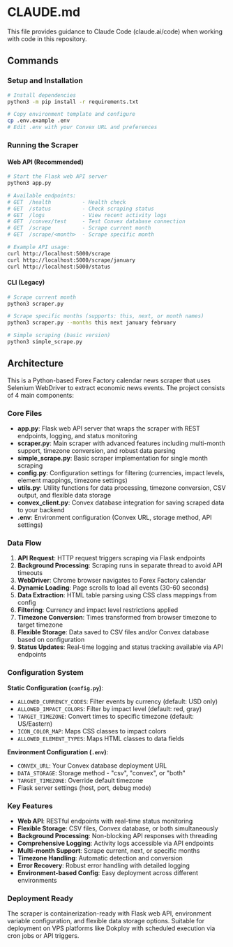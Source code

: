 # CLAUDE.md

This file provides guidance to Claude Code (claude.ai/code) when working with code in this repository.

## Commands

### Setup and Installation
```bash
# Install dependencies
python3 -m pip install -r requirements.txt

# Copy environment template and configure
cp .env.example .env
# Edit .env with your Convex URL and preferences
```

### Running the Scraper

#### Web API (Recommended)
```bash
# Start the Flask web API server
python3 app.py

# Available endpoints:
# GET  /health          - Health check
# GET  /status          - Check scraping status
# GET  /logs            - View recent activity logs
# GET  /convex/test     - Test Convex database connection
# GET  /scrape          - Scrape current month
# GET  /scrape/<month>  - Scrape specific month

# Example API usage:
curl http://localhost:5000/scrape
curl http://localhost:5000/scrape/january
curl http://localhost:5000/status
```

#### CLI (Legacy)
```bash
# Scrape current month
python3 scraper.py

# Scrape specific months (supports: this, next, or month names)
python3 scraper.py --months this next january february

# Simple scraping (basic version)
python3 simple_scrape.py
```

## Architecture

This is a Python-based Forex Factory calendar news scraper that uses Selenium WebDriver to extract economic news events. The project consists of 4 main components:

### Core Files
- **app.py**: Flask web API server that wraps the scraper with REST endpoints, logging, and status monitoring
- **scraper.py**: Main scraper with advanced features including multi-month support, timezone conversion, and robust data parsing
- **simple_scrape.py**: Basic scraper implementation for single month scraping
- **config.py**: Configuration settings for filtering (currencies, impact levels, element mappings, timezone settings)
- **utils.py**: Utility functions for data processing, timezone conversion, CSV output, and flexible data storage
- **convex_client.py**: Convex database integration for saving scraped data to your backend
- **.env**: Environment configuration (Convex URL, storage method, API settings)

### Data Flow
1. **API Request**: HTTP request triggers scraping via Flask endpoints
2. **Background Processing**: Scraping runs in separate thread to avoid API timeouts
3. **WebDriver**: Chrome browser navigates to Forex Factory calendar
4. **Dynamic Loading**: Page scrolls to load all events (30-60 seconds)
5. **Data Extraction**: HTML table parsing using CSS class mappings from config
6. **Filtering**: Currency and impact level restrictions applied
7. **Timezone Conversion**: Times transformed from browser timezone to target timezone
8. **Flexible Storage**: Data saved to CSV files and/or Convex database based on configuration
9. **Status Updates**: Real-time logging and status tracking available via API endpoints

### Configuration System

**Static Configuration (`config.py`)**:
- `ALLOWED_CURRENCY_CODES`: Filter events by currency (default: USD only)
- `ALLOWED_IMPACT_COLORS`: Filter by impact level (default: red, gray)
- `TARGET_TIMEZONE`: Convert times to specific timezone (default: US/Eastern)
- `ICON_COLOR_MAP`: Maps CSS classes to impact colors
- `ALLOWED_ELEMENT_TYPES`: Maps HTML classes to data fields

**Environment Configuration (`.env`)**:
- `CONVEX_URL`: Your Convex database deployment URL
- `DATA_STORAGE`: Storage method - "csv", "convex", or "both"
- `TARGET_TIMEZONE`: Override default timezone
- Flask server settings (host, port, debug mode)

### Key Features
- **Web API**: RESTful endpoints with real-time status monitoring
- **Flexible Storage**: CSV files, Convex database, or both simultaneously
- **Background Processing**: Non-blocking API responses with threading
- **Comprehensive Logging**: Activity logs accessible via API endpoints
- **Multi-month Support**: Scrape current, next, or specific months
- **Timezone Handling**: Automatic detection and conversion
- **Error Recovery**: Robust error handling with detailed logging
- **Environment-based Config**: Easy deployment across different environments

### Deployment Ready
The scraper is containerization-ready with Flask web API, environment variable configuration, and flexible data storage options. Suitable for deployment on VPS platforms like Dokploy with scheduled execution via cron jobs or API triggers.